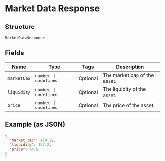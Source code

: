 
# Market Data Response

## Structure

`MarketDataResponse`

## Fields

| Name | Type | Tags | Description |
|  --- | --- | --- | --- |
| `marketCap` | `number \| undefined` | Optional | The market cap of the asset. |
| `liquidity` | `number \| undefined` | Optional | The liquidity of the asset. |
| `price` | `number \| undefined` | Optional | The price of the asset. |

## Example (as JSON)

```json
{
  "market_cap": 110.22,
  "liquidity": 137.2,
  "price": 74.6
}
```


